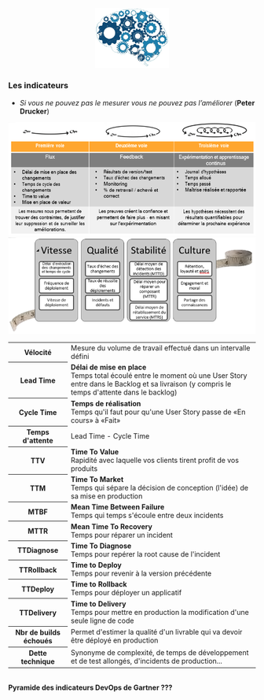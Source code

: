 <div id="header" align="center">
  <img src="../images/devops-culture.jpg" width="150"/>
</div>
<h3>Les indicateurs</h3>
<ul>
	<li><i>Si vous ne pouvez pas le mesurer vous ne pouvez pas l’améliorer</i> (<b>Peter Drucker</b>)</li>
</ul>
<img src="../images/metrics-1.png"/>
<img src="../images/metrics-2.png"/>
<br>
<table>
	<tr>
		<th>Vélocité</th>
		<td>Mesure du volume de travail effectué dans un intervalle défini</td>	
	</tr>
	<tr>
		<th>Lead Time</th>
		<td>
			<b>Délai de mise en place</b><br>
			Temps total écoulé entre le moment où une User Story entre dans le Backlog et sa livraison (y compris le temps d'attente dans le backlog)
		</td>	
	</tr>
	<tr>
		<th>Cycle Time</th>
		<td>
			<b>Temps de réalisation</b><br>
			Temps qu'il faut pour qu'une User Story passe de «En cours» à «Fait»
		</td>	
	</tr>
	<tr>
		<th>Temps d'attente</th>
		<td>Lead Time - Cycle Time</td>	
	</tr>
	<tr>
		<th>TTV</th>
		<td><b>Time To Value</b><br>Rapidité avec laquelle vos clients tirent profit de vos produits</td>	
	</tr>
	<tr>
		<th>TTM</th>
		<td><b>Time To Market</b><br>Temps qui sépare la décision de conception (l'idée) de sa mise en production</td>	
	</tr>
	<tr>
		<th>MTBF</th>
		<td><b>Mean Time Between Failure</b><br>Temps qui temps s'écoule entre deux incidents</td>	
	</tr>
	<tr>
		<th>MTTR</th>
		<td><b>Mean Time To Recovery</b><br>Temps pour réparer un incident</td>	
	</tr>
	<tr>
		<th>TTDiagnose</th>
		<td><b>Time To Diagnose</b><br>Temps pour repérer la root cause de l'incident</td>	
	</tr>
	<tr>
		<th>TTRollback</th>
		<td><b>Time to Deploy</b><br>Temps pour revenir à la version précédente</td>	
	</tr>
	<tr>
		<th>TTDeploy</th>
		<td><b>Time to Rollback</b><br>Temps pour déployer un applicatif</td>	
	</tr>
	<tr>
		<th>TTDelivery</th>
		<td><b>Time to Delivery</b><br>Temps pour mettre en production la modification d'une seule ligne de code</td>	
	</tr>
	<tr>
		<th>Nbr de builds échoués</th>
		<td>Permet d'estimer la qualité d'un livrable qui va devoir être déployé en production</td>	
	</tr>
	<tr>
		<th>Dette technique</th>
		<td>Synonyme de complexité, de temps de développement et de test allongés, d'incidents de production...</td>	
	</tr>	
</table>
<br>
<strong>Pyramide des indicateurs DevOps de Gartner ???<strong>
